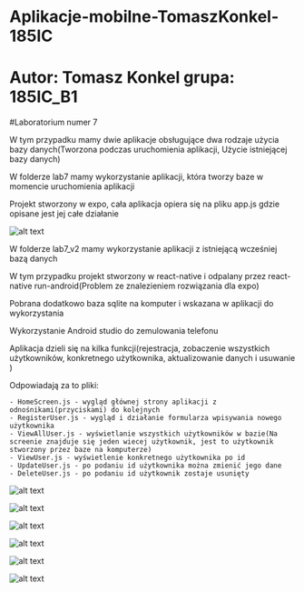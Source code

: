 # Aplikacje-mobilne-TomaszKonkel-185IC
# Autor: Tomasz Konkel grupa: 185IC_B1


#Laboratorium numer 7

W tym przypadku mamy dwie aplikacje obsługujące dwa rodzaje użycia bazy danych(Tworzona podczas uruchomienia aplikacji, Użycie istniejącej bazy danych)

W folderze lab7 mamy wykorzystanie aplikacji, która tworzy baze w momencie uruchomienia aplikacji 

Projekt stworzony w expo, cała aplikacja opiera się na pliku app.js gdzie opisane jest jej całe działanie 

![alt text](https://github.com/TomaszKonkel/aplikacje-mobilne-TomaszKonkel-185IC_A1/blob/master/Labki7/Lab7/1.1.jpg)
 
 W folderze lab7_v2 mamy wykorzystanie aplikacji z istniejącą wcześniej bazą danych 
 
 W tym przypadku projekt stworzony w react-native i odpalany przez react-native run-android(Problem ze znalezieniem rozwiązania dla expo)
 
 Pobrana dodatkowo baza sqlite na komputer i wskazana w aplikacji do wykorzystania
 
 Wykorzystanie Android studio do zemulowania telefonu
 
 Aplikacja dzieli się na kilka funkcji(rejestracja, zobaczenie wszystkich użytkowników, konkretnego użytkownika, aktualizowanie danych i usuwanie )
 
 Odpowiadają za to pliki:
 
    - HomeScreen.js - wygląd głównej strony aplikacji z odnośnikami(przyciskami) do kolejnych
    - RegisterUser.js - wygląd i działanie formularza wpisywania nowego użytkownika
    - ViewAllUser.js - wyświetlanie wszystkich użytkowników w bazie(Na screenie znajduje się jeden wiecej użytkownik, jest to użytkownik stworzony przez baze na komputerze)
    - ViewUser.js - wyświetlenie konkretnego użytkownika po id 
    - UpdateUser.js - po podaniu id użytkownika można zmienić jego dane
    - DeleteUser.js - po podaniu id użytkownik zostaje usunięty 
 
 
![alt text](https://github.com/TomaszKonkel/aplikacje-mobilne-TomaszKonkel-185IC_A1/blob/master/Labki7/lab7_v2/t2.1.png)

![alt text](https://github.com/TomaszKonkel/aplikacje-mobilne-TomaszKonkel-185IC_A1/blob/master/Labki7/lab7_v2/t2.2.png)

![alt text](https://github.com/TomaszKonkel/aplikacje-mobilne-TomaszKonkel-185IC_A1/blob/master/Labki7/lab7_v2/t2.3.png)

![alt text](https://github.com/TomaszKonkel/aplikacje-mobilne-TomaszKonkel-185IC_A1/blob/master/Labki7/lab7_v2/t2.4.png)

![alt text](https://github.com/TomaszKonkel/aplikacje-mobilne-TomaszKonkel-185IC_A1/blob/master/Labki7/lab7_v2/t2.5.png)

![alt text](https://github.com/TomaszKonkel/aplikacje-mobilne-TomaszKonkel-185IC_A1/blob/master/Labki7/lab7_v2/t2.6.png)


